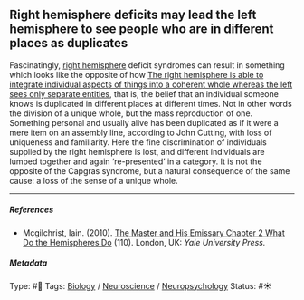 ## Right hemisphere deficits may lead the left hemisphere to see people who are in different places as duplicates

Fascinatingly, [right hemisphere](Right%20hemisphere.md) deficit syndromes can result in something which looks like the opposite of how [The right hemisphere is able to integrate individual aspects of things into a coherent whole whereas the left sees only separate entities](The%20right%20hemisphere%20is%20able%20to%20integrate%20individual%20aspects%20of%20things%20into%20a%20coherent%20whole%20whereas%20the%20left%20sees%20only%20separate%20entities.md), that is, the belief that an individual someone knows is duplicated in different places at different times. Not in other words the division of a unique whole, but the mass reproduction of one. Something personal and usually alive has been duplicated as if it were a mere item on an assembly line, according to John Cutting, with loss of uniqueness and familiarity.  Here the fine discrimination of individuals supplied by the right hemisphere is lost, and different individuals are lumped together and again ‘re-presented’ in a category. It is not the opposite of the Capgras syndrome, but a natural consequence of the same cause: a loss of the sense of a unique whole. 

---

##### References

* Mcgilchrist, Iain. (2010). [The Master and His Emissary Chapter 2 What Do the Hemispheres Do](The%20Master%20and%20His%20Emissary%20Chapter%202%20What%20Do%20the%20Hemispheres%20Do.md) (110). London, UK: *Yale University Press.*

##### Metadata

Type: #🔴 
Tags: [Biology]() / [Neuroscience](Neuroscience.md) / [Neuropsychology](Neuropsychology.md) 
Status: #☀️ 
